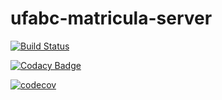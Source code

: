 # ufabc-matricula-server

[![Build Status](https://travis-ci.com/felipe-augusto/ufabc-matricula-server.svg?branch=master)](https://travis-ci.com/felipe-augusto/ufabc-matricula-server)

[![Codacy Badge](https://api.codacy.com/project/badge/Grade/c6cd37818d9c4ab6b244bfefd5b83597)](https://www.codacy.com/app/fesnt/ufabc-matricula-server?utm_source=github.com&amp;utm_medium=referral&amp;utm_content=felipe-augusto/ufabc-matricula-server&amp;utm_campaign=Badge_Grade)

[![codecov](https://codecov.io/gh/felipe-augusto/ufabc-matricula-server/branch/master/graph/badge.svg)](https://codecov.io/gh/felipe-augusto/ufabc-matricula-server)